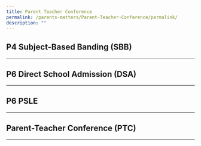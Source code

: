 ```yaml
---
title: Parent Teacher Conference
permalink: /parents-matters/Parent-Teacher-Conference/permalink/
description: ""
---
```

## **P4 Subject-Based Banding (SBB)**
---
## **P6 Direct School Admission (DSA)**
---
## **P6 PSLE**
---
## **Parent-Teacher Conference (PTC)**
---